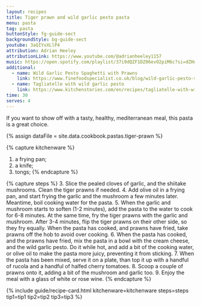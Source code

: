 ```yaml
---
layout: recipes
title: Tiger prawn and wild garlic pesto pasta
menu: pasta
tag: pasta
buttonStyle: fg-guide-sect
backgroundStyle: bg-guide-sect
youtube: 3aQIYxXLlP4
attribution: Adrian Heeley
attributionLink: https://www.youtube.com/@adrianheeley1157
music: https://open.spotify.com/playlist/37i9dQZF1DZ06evO2piM6c?si=dZHuHcdOQLacrYrR7N5_Yg
additional:
  - name: Wild Garlic Pesto Spaghetti with Prawns
    link: https://www.finefoodspecialist.co.uk/blog/wild-garlic-pesto-spaghetti-with-prawns
  - name: Tagliatelle with wild garlic pesto
    link: https://www.kitchenstories.com/en/recipes/tagliatelle-with-wild-garlic-pesto
time: 30
serves: 4
---
```


If you want to show off with a tasty, healthy, mediterranean meal, this pasta is a great choice.
<!-- excerpt-end -->

{% assign dataFile = site.data.cookbook.pastas.tiger-prawn %}

{% capture kitchenware %}
1. a frying pan;
2. a knife;
3. tongs;
{% endcapture %}

{% capture steps %}
3. Slice the pealed cloves of garlic, and the shiitake mushrooms. Clean the tiger prawns if needed.
4. Add olive oil in a frying pan, and start frying the garlic and the mushroom a few minutes later. Meantime, boil cooking water for the pasta.
5. When the garlic and mushroom starts to soften (1-2 minutes), add the pasta to the water to cook for 6-8 minutes. At the same time, fry the tiger prawns with the garlic and mushroom. After 3-4 minutes, flip the tiger prawns on their other side, so they fry equally. When the pasta has cooked, and prawns have fried, take prawns off the hob to avoid over cooking.
6. When the pasta has cooked, and the prawns have fried, mix the pasta in a bowl with the cream cheese, and the wild garlic pesto. Do it while hot, and add a bit of the cooking water, or olive oil to make the pasta more juicy, preventing it from sticking.
7. When the pasta has been mixed, serve it on a plate, than top it up with a handful of rucola and a handful of halfed cherry tomatoes.
8. Scoop a couple of prawns onto it, adding a bit of the mushroom and garlic too.
9. Enjoy the meal with a glass of white or rose wine.
{% endcapture %}

{% include guide/recipe-card.html kitchenware=kitchenware steps=steps tip1=tip1 tip2=tip2 tip3=tip3 %}
